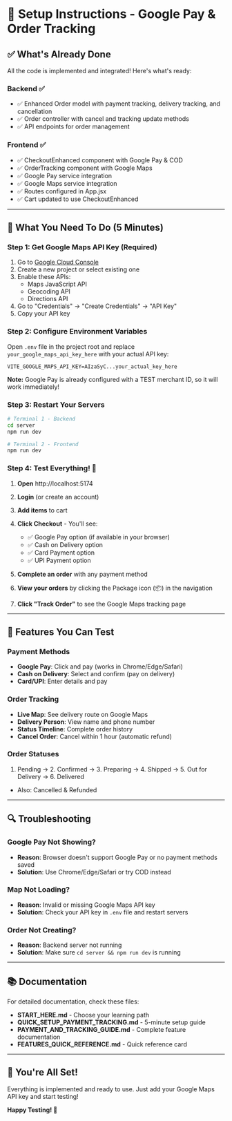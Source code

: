 # 🚀 Setup Instructions - Google Pay & Order Tracking

## ✅ What's Already Done

All the code is implemented and integrated! Here's what's ready:

### Backend ✅
- ✅ Enhanced Order model with payment tracking, delivery tracking, and cancellation
- ✅ Order controller with cancel and tracking update methods
- ✅ API endpoints for order management

### Frontend ✅
- ✅ CheckoutEnhanced component with Google Pay & COD
- ✅ OrderTracking component with Google Maps
- ✅ Google Pay service integration
- ✅ Google Maps service integration
- ✅ Routes configured in App.jsx
- ✅ Cart updated to use CheckoutEnhanced

---

## 🔧 What You Need To Do (5 Minutes)

### Step 1: Get Google Maps API Key (Required)

1. Go to [Google Cloud Console](https://console.cloud.google.com/)
2. Create a new project or select existing one
3. Enable these APIs:
   - Maps JavaScript API
   - Geocoding API
   - Directions API
4. Go to "Credentials" → "Create Credentials" → "API Key"
5. Copy your API key

### Step 2: Configure Environment Variables

Open `.env` file in the project root and replace `your_google_maps_api_key_here` with your actual API key:

```env
VITE_GOOGLE_MAPS_API_KEY=AIzaSyC...your_actual_key_here
```

**Note:** Google Pay is already configured with a TEST merchant ID, so it will work immediately!

### Step 3: Restart Your Servers

```bash
# Terminal 1 - Backend
cd server
npm run dev

# Terminal 2 - Frontend
npm run dev
```

### Step 4: Test Everything! 🎉

1. **Open** http://localhost:5174
2. **Login** (or create an account)
3. **Add items** to cart
4. **Click Checkout** - You'll see:
   - ✅ Google Pay option (if available in your browser)
   - ✅ Cash on Delivery option
   - ✅ Card Payment option
   - ✅ UPI Payment option

5. **Complete an order** with any payment method
6. **View your orders** by clicking the Package icon (📦) in the navigation
7. **Click "Track Order"** to see the Google Maps tracking page

---

## 🎯 Features You Can Test

### Payment Methods
- **Google Pay**: Click and pay (works in Chrome/Edge/Safari)
- **Cash on Delivery**: Select and confirm (pay on delivery)
- **Card/UPI**: Enter details and pay

### Order Tracking
- **Live Map**: See delivery route on Google Maps
- **Delivery Person**: View name and phone number
- **Status Timeline**: Complete order history
- **Cancel Order**: Cancel within 1 hour (automatic refund)

### Order Statuses
1. Pending → 2. Confirmed → 3. Preparing → 4. Shipped → 5. Out for Delivery → 6. Delivered
- Also: Cancelled & Refunded

---

## 🔍 Troubleshooting

### Google Pay Not Showing?
- **Reason**: Browser doesn't support Google Pay or no payment methods saved
- **Solution**: Use Chrome/Edge/Safari or try COD instead

### Map Not Loading?
- **Reason**: Invalid or missing Google Maps API key
- **Solution**: Check your API key in `.env` file and restart servers

### Order Not Creating?
- **Reason**: Backend server not running
- **Solution**: Make sure `cd server && npm run dev` is running

---

## 📚 Documentation

For detailed documentation, check these files:
- **START_HERE.md** - Choose your learning path
- **QUICK_SETUP_PAYMENT_TRACKING.md** - 5-minute setup guide
- **PAYMENT_AND_TRACKING_GUIDE.md** - Complete feature documentation
- **FEATURES_QUICK_REFERENCE.md** - Quick reference card

---

## 🎊 You're All Set!

Everything is implemented and ready to use. Just add your Google Maps API key and start testing!

**Happy Testing! 🚀**